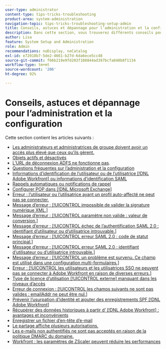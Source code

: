 ```yaml
---
user-type: administrator
content-type: tips-tricks-troubleshooting
product-area: system-administration
navigation-topic: tips-tricks-troubleshooting-setup-admin
title: Conseils, astuces et dépannage pour l’administration et la configuration
description: Dans cette section, vous trouverez différents conseils pour administrer le système Workfront de votre entreprise.
author: Lisa
feature: System Setup and Administration
role: Admin
recommendations: noDisplay, noCatalog
exl-id: e72018b7-5de2-4661-b27d-6da6ece5cc48
source-git-commit: f66b219e9fd203f108844ad397bcfa848b8f1134
workflow-type: tm+mt
source-wordcount: '206'
ht-degree: 92%

---
```


# Conseils, astuces et dépannage pour l’administration et la configuration

Cette section contient les articles suivants :

* [Les administrateurs et administratrices de groupe doivent avoir un accès plus élevé que ceux qu’ils gèrent.](/help/quicksilver/administration-and-setup/tips-tricks-and-troubleshooting/group-admin-access-level.md)
* [Objets actifs et désactivés](../../administration-and-setup/tips-tricks-and-troubleshooting/acitve-and-deactivated-objects.md)
* [L’URL de déconnexion ADFS ne fonctionne pas](../../administration-and-setup/tips-tricks-and-troubleshooting/adfs-logout-url-doesnt-work.md).
* [Questions fréquentes sur l’administration et la configuration](../../administration-and-setup/tips-tricks-and-troubleshooting/admin-and-setup-faq.md)
* [Informations d’identification de l’utilisateur ou de l’utilisatrice [!DNL Adobe Workfront] ou informations d’identification SAML](../../administration-and-setup/tips-tricks-and-troubleshooting/wf-user-credentials-vs-saml-user-credentials.md)
* [Rappels automatiques ou notifications de rappel](../../administration-and-setup/tips-tricks-and-troubleshooting/auto-reminders-vs-reminder-notifications.md)
* [Configurer POP dans  [!DNL Microsoft Exchange]](../../administration-and-setup/tips-tricks-and-troubleshooting/configure-pop-ms-exchange.md)
* [Erreur : l’utilisateur ou l’utilisatrice ayant un profil auto-affecté ne peut pas se connecter.](../../administration-and-setup/tips-tricks-and-troubleshooting/error-auto-provisioned-user-cant-log-in.md)
* [Message d’erreur : [!UICONTROL impossible de valider la signature numérique XML.]](../../administration-and-setup/tips-tricks-and-troubleshooting/error-message-couldnt-validate-xml-digital-signature.md)
* [Message d’erreur : [!UICONTROL paramètre non valide : valeur de conversion.]](../../administration-and-setup/tips-tricks-and-troubleshooting/error-message-invalid-parameter-conversion-value.md)
* [Message d’erreur : [!UICONTROL échec de l’authentification SAML 2.0 : identifiant d’utilisateur ou d’utilisatrice introuvable.]](../../administration-and-setup/tips-tricks-and-troubleshooting/error-message-saml-2-auth-failed-userid-not-found.md)
* [Message d’erreur : [!UICONTROL erreur SAML 2.0 : code de statut principal.]](../../administration-and-setup/tips-tricks-and-troubleshooting/error-message-saml-2-error-primary-statuscode.md)
* [Message d’erreur : [!UICONTROL erreur SAML 2.0 : identifiant d’utilisateur ou d’utilisatrice introuvable.]](../../administration-and-setup/tips-tricks-and-troubleshooting/error-message-saml-2-error-user-identifier-not-found.md)
* [Message d’erreur : [!UICONTROL un problème est survenu. Ce champ est utilisé dans une configuration multi-formulaires.]](../../administration-and-setup/tips-tricks-and-troubleshooting/error-message-field-used-in-multi-form-config.md)
* [Erreur : [!UICONTROL les utilisateurs et les utilisatrices SSO ne peuvent pas se connecter à Adobe Workfront en raison de diverses erreurs.]](../../administration-and-setup/tips-tricks-and-troubleshooting/error-sso-users-unable-log-in-various-errors.md)
* [Type de licence d’utilisation [!UICONTROL externe] manquant dans les niveaux d’accès](../../administration-and-setup/tips-tricks-and-troubleshooting/external-user-license-type-missing-from-access-levels.md)
* [Erreur de connexion : [!UICONTROL les champs suivants ne sont pas valides : emailAddr ne peut être nul.]](../../administration-and-setup/tips-tricks-and-troubleshooting/login-error-following-field-invalid-emailaddr-cant-be-null.md)
* [Prévenir l’usurpation d’identité et ajouter des enregistrements SPF  [!DNL Adobe Workfront] ](../../administration-and-setup/tips-tricks-and-troubleshooting/prevent-spoofing-add-wf-spf-records.md)
* [Récupérer des données historiques à partir d’ [!DNL Adobe Workfront] : avantages et inconvénients](../../administration-and-setup/tips-tricks-and-troubleshooting/how-to-get-data-out-of-wf.md)
* [Enregistrer un fichier d’en-tête d’e-mail](../../administration-and-setup/tips-tricks-and-troubleshooting/save-an-email-header-file.md)
* [Le partage affiche plusieurs autorisations.](../../administration-and-setup/tips-tricks-and-troubleshooting/sharing-shows-more-than-1-permission.md)
* [Les e-mails non authentifiés ne sont pas acceptés en raison de la politique DMARC du domaine.](../../administration-and-setup/tips-tricks-and-troubleshooting/unauthenticated-email-not-accepted-domains-dmarc-policy.md)
* [Workfront : les paramètres de ZScaler peuvent réduire les performances](../../administration-and-setup/tips-tricks-and-troubleshooting/zscaler-affects-performance.md)
